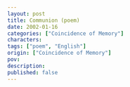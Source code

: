 ```yaml
---
layout: post
title: Communion (poem)
date: 2002-01-16
categories: ["Coincidence of Memory"]
characters: 
tags: ["poem", "English"]
origin: ["Coincidence of Memory"]
pov: 
description: 
published: false
---
```

